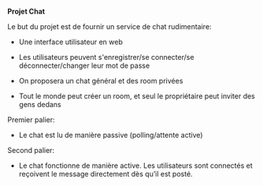 **Projet Chat**

Le but du projet est de fournir un service de chat rudimentaire:
-  Une interface utilisateur en web

- Les utilisateurs peuvent s'enregistrer/se connecter/se déconnecter/changer leur mot de passe

- On proposera un chat général et des room privées

- Tout le monde peut créer un room, et seul le propriétaire peut inviter des gens dedans



Premier palier: 
- Le chat est lu de manière passive (polling/attente active)


Second palier:
- Le chat fonctionne de manière active. Les utilisateurs sont connectés et reçoivent le message directement dès qu’il est posté.

